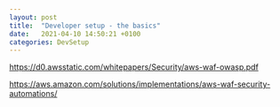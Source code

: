 ```yaml
---
layout: post
title:  "Developer setup - the basics"
date:   2021-04-10 14:50:21 +0100
categories: DevSetup
---
```






https://d0.awsstatic.com/whitepapers/Security/aws-waf-owasp.pdf


https://aws.amazon.com/solutions/implementations/aws-waf-security-automations/ 